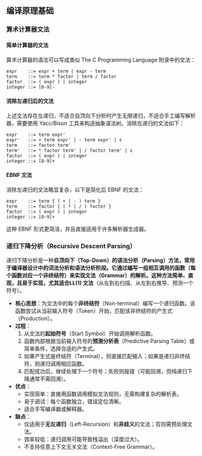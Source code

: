 ## 编译原理基础

### 算术计算器文法

#### 简单计算器的文法

算术计算器的语法可以写成类似 The C Programming Language 附录中的文法：

```bnf
expr    ::= expr + term | expr - term
term    ::= term * factor | term / factor
factor  ::= ( expr ) | integer
integer ::= [0-9]-
```

#### 消除左递归后的文法

上述文法存在左递归，不适合自顶向下分析时产生无限递归，不适合手工编写解析器，需要使用 Yacc/Bison 工具来构造抽象语法树。消除左递归的文法如下：

```bnf
expr    ::= term expr'
expr'   ::= + term expr' | - term expr' | ε
term    ::= factor term'
term'   ::= * factor term' | / factor term' | ε
factor  ::= ( expr ) | integer
integer ::= [0-9]+
```

#### EBNF 文法

消除左递归的文法略显复杂，以下是简化后 EBNF 的文法：

```ebnf
expr    ::= term { ( + | - ) term }
term    ::= factor { ( * | / ) factor }
factor  ::= ( expr ) | integer
integer ::= [0-9]+
```

这种 EBNF 形式更简洁，并且直接适用于许多解析器生成器。

### 递归下降分析（Recursive Descent Parsing）

递归下降分析是一种**自顶向下（Top-Down）**的语法分析（Parsing）方法，常用于编译器设计中的词法分析和语法分析阶段。它通过编写一组相互调用的函数（每个函数对应一个非终结符）来实现文法（Grammar）的解析。这种方法简单、直观，且易于实现，尤其适合**LL(1) 文法**（从左到右扫描、从左到右推导、预测一个符号）。

- **核心思想**：为文法中的每个**非终结符**（Non-terminal）编写一个递归函数。该函数尝试从当前输入符号（Token）开始，匹配该非终结符的产生式（Production）。
- **过程**：
  1. 从文法的**起始符号**（Start Symbol）开始调用解析函数。
  2. 函数内部根据当前输入符号的**预测分析表**（Predictive Parsing Table）或简单条件，选择合适的产生式。
  3. 如果产生式是终结符（Terminal），则直接匹配输入；如果是递归非终结符，则递归调用相应函数。
  4. 匹配成功后，继续处理下一个符号；失败则报错（可能回溯，但纯递归下降通常不需回溯）。
- **优点**：
  - 实现简单：直接用函数调用模拟文法规则，无需构建复杂的解析表。
  - 易于调试：每个函数独立，错误定位清晰。
  - 适合手写编译器或解释器。
- **缺点**：
  - 仅适用于**无左递归**（Left-Recursion）和**非歧义**的文法；否则需预处理文法。
  - 效率较低：递归调用可能导致栈溢出（深度过大）。
  - 不支持任意上下文无关文法（Context-Free Grammar）。

